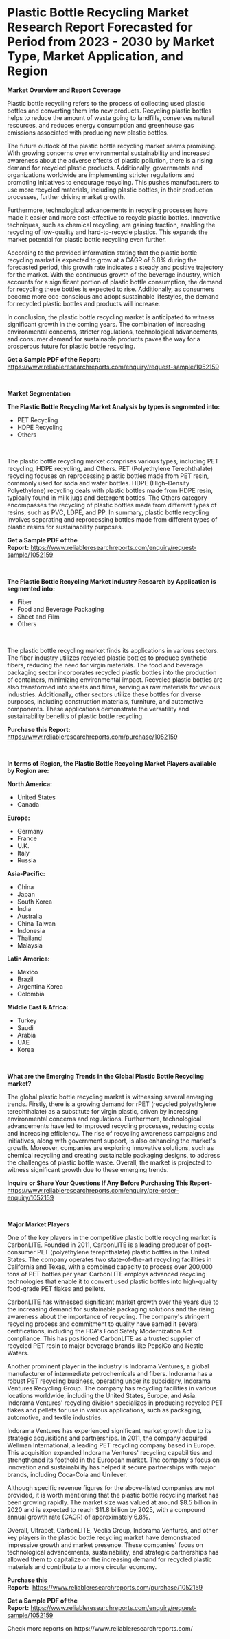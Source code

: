 <p><h1>Plastic Bottle Recycling Market Research Report Forecasted for Period from 2023 -  2030 by Market Type, Market Application, and Region</h1></p><p><strong>Market Overview and Report Coverage</strong></p>
<p><p>Plastic bottle recycling refers to the process of collecting used plastic bottles and converting them into new products. Recycling plastic bottles helps to reduce the amount of waste going to landfills, conserves natural resources, and reduces energy consumption and greenhouse gas emissions associated with producing new plastic bottles.</p><p>The future outlook of the plastic bottle recycling market seems promising. With growing concerns over environmental sustainability and increased awareness about the adverse effects of plastic pollution, there is a rising demand for recycled plastic products. Additionally, governments and organizations worldwide are implementing stricter regulations and promoting initiatives to encourage recycling. This pushes manufacturers to use more recycled materials, including plastic bottles, in their production processes, further driving market growth.</p><p>Furthermore, technological advancements in recycling processes have made it easier and more cost-effective to recycle plastic bottles. Innovative techniques, such as chemical recycling, are gaining traction, enabling the recycling of low-quality and hard-to-recycle plastics. This expands the market potential for plastic bottle recycling even further.</p><p>According to the provided information stating that the plastic bottle recycling market is expected to grow at a CAGR of 6.8% during the forecasted period, this growth rate indicates a steady and positive trajectory for the market. With the continuous growth of the beverage industry, which accounts for a significant portion of plastic bottle consumption, the demand for recycling these bottles is expected to rise. Additionally, as consumers become more eco-conscious and adopt sustainable lifestyles, the demand for recycled plastic bottles and products will increase.</p><p>In conclusion, the plastic bottle recycling market is anticipated to witness significant growth in the coming years. The combination of increasing environmental concerns, stricter regulations, technological advancements, and consumer demand for sustainable products paves the way for a prosperous future for plastic bottle recycling.</p></p>
<p><strong>Get a Sample PDF of the Report:</strong> <a href="https://www.reliableresearchreports.com/enquiry/request-sample/1052159">https://www.reliableresearchreports.com/enquiry/request-sample/1052159</a></p>
<p>&nbsp;</p>
<p><strong>Market Segmentation</strong></p>
<p><strong>The Plastic Bottle Recycling Market Analysis by types is segmented into:</strong></p>
<p><ul><li>PET Recycling</li><li>HDPE Recycling</li><li>Others</li></ul></p>
<p>&nbsp;</p>
<p><p>The plastic bottle recycling market comprises various types, including PET recycling, HDPE recycling, and Others. PET (Polyethylene Terephthalate) recycling focuses on reprocessing plastic bottles made from PET resin, commonly used for soda and water bottles. HDPE (High-Density Polyethylene) recycling deals with plastic bottles made from HDPE resin, typically found in milk jugs and detergent bottles. The Others category encompasses the recycling of plastic bottles made from different types of resins, such as PVC, LDPE, and PP. In summary, plastic bottle recycling involves separating and reprocessing bottles made from different types of plastic resins for sustainability purposes.</p></p>
<p><strong>Get a Sample PDF of the Report:</strong>&nbsp;<a href="https://www.reliableresearchreports.com/enquiry/request-sample/1052159">https://www.reliableresearchreports.com/enquiry/request-sample/1052159</a></p>
<p>&nbsp;</p>
<p><strong>The Plastic Bottle Recycling Market Industry Research by Application is segmented into:</strong></p>
<p><ul><li>Fiber</li><li>Food and Beverage Packaging</li><li>Sheet and Film</li><li>Others</li></ul></p>
<p>&nbsp;</p>
<p><p>The plastic bottle recycling market finds its applications in various sectors. The fiber industry utilizes recycled plastic bottles to produce synthetic fibers, reducing the need for virgin materials. The food and beverage packaging sector incorporates recycled plastic bottles into the production of containers, minimizing environmental impact. Recycled plastic bottles are also transformed into sheets and films, serving as raw materials for various industries. Additionally, other sectors utilize these bottles for diverse purposes, including construction materials, furniture, and automotive components. These applications demonstrate the versatility and sustainability benefits of plastic bottle recycling.</p></p>
<p><strong>Purchase this Report:</strong>&nbsp; <a href="https://www.reliableresearchreports.com/purchase/1052159">https://www.reliableresearchreports.com/purchase/1052159</a></p>
<p>&nbsp;</p>
<p><strong>In terms of Region, the Plastic Bottle Recycling Market Players available by Region are:</strong></p>
<p>
    <p> <strong> North America: </strong>
        <ul>
            <li>United States</li>
            <li>Canada</li>
        </ul>
        </p> 
    <p> <strong> Europe: </strong>
        <ul>
            <li>Germany</li>
            <li>France</li>
            <li>U.K.</li>
            <li>Italy</li>
            <li>Russia</li>
        </ul>
        </p> 
    <p> <strong> Asia-Pacific: </strong>
        <ul>
            <li>China</li>
            <li>Japan</li>
            <li>South Korea</li>
            <li>India</li>
            <li>Australia</li>
            <li>China Taiwan</li>
            <li>Indonesia</li>
            <li>Thailand</li>
            <li>Malaysia</li>
        </ul>
        </p> 
    <p> <strong> Latin America: </strong>
        <ul>
            <li>Mexico</li>
            <li>Brazil</li>
            <li>Argentina Korea</li>
            <li>Colombia</li>
        </ul>
        </p> 
    <p> <strong> Middle East & Africa: </strong>
        <ul>
            <li>Turkey</li>
            <li>Saudi</li>
            <li>Arabia</li>
            <li>UAE</li>
            <li>Korea</li>
        </ul>
    </p>
    </p>
<p>&nbsp;</p>
<p><strong>What are the Emerging Trends in the Global Plastic Bottle Recycling market?</strong></p>
<p><p>The global plastic bottle recycling market is witnessing several emerging trends. Firstly, there is a growing demand for rPET (recycled polyethylene terephthalate) as a substitute for virgin plastic, driven by increasing environmental concerns and regulations. Furthermore, technological advancements have led to improved recycling processes, reducing costs and increasing efficiency. The rise of recycling awareness campaigns and initiatives, along with government support, is also enhancing the market's growth. Moreover, companies are exploring innovative solutions, such as chemical recycling and creating sustainable packaging designs, to address the challenges of plastic bottle waste. Overall, the market is projected to witness significant growth due to these emerging trends.</p></p>
<p><strong>Inquire or Share Your Questions If Any Before Purchasing This Report</strong>- <a href="https://www.reliableresearchreports.com/enquiry/pre-order-enquiry/1052159">https://www.reliableresearchreports.com/enquiry/pre-order-enquiry/1052159</a></p>
<p>&nbsp;</p>
<p><strong>Major Market Players</strong></p>
<p><p>One of the key players in the competitive plastic bottle recycling market is CarbonLITE. Founded in 2011, CarbonLITE is a leading producer of post-consumer PET (polyethylene terephthalate) plastic bottles in the United States. The company operates two state-of-the-art recycling facilities in California and Texas, with a combined capacity to process over 200,000 tons of PET bottles per year. CarbonLITE employs advanced recycling technologies that enable it to convert used plastic bottles into high-quality food-grade PET flakes and pellets.</p><p>CarbonLITE has witnessed significant market growth over the years due to the increasing demand for sustainable packaging solutions and the rising awareness about the importance of recycling. The company's stringent recycling process and commitment to quality have earned it several certifications, including the FDA's Food Safety Modernization Act compliance. This has positioned CarbonLITE as a trusted supplier of recycled PET resin to major beverage brands like PepsiCo and Nestle Waters.</p><p>Another prominent player in the industry is Indorama Ventures, a global manufacturer of intermediate petrochemicals and fibers. Indorama has a robust PET recycling business, operating under its subsidiary, Indorama Ventures Recycling Group. The company has recycling facilities in various locations worldwide, including the United States, Europe, and Asia. Indorama Ventures' recycling division specializes in producing recycled PET flakes and pellets for use in various applications, such as packaging, automotive, and textile industries.</p><p>Indorama Ventures has experienced significant market growth due to its strategic acquisitions and partnerships. In 2011, the company acquired Wellman International, a leading PET recycling company based in Europe. This acquisition expanded Indorama Ventures' recycling capabilities and strengthened its foothold in the European market. The company's focus on innovation and sustainability has helped it secure partnerships with major brands, including Coca-Cola and Unilever.</p><p>Although specific revenue figures for the above-listed companies are not provided, it is worth mentioning that the plastic bottle recycling market has been growing rapidly. The market size was valued at around $8.5 billion in 2020 and is expected to reach $11.8 billion by 2025, with a compound annual growth rate (CAGR) of approximately 6.8%.</p><p>Overall, Ultrapet, CarbonLITE, Veolia Group, Indorama Ventures, and other key players in the plastic bottle recycling market have demonstrated impressive growth and market presence. These companies' focus on technological advancements, sustainability, and strategic partnerships has allowed them to capitalize on the increasing demand for recycled plastic materials and contribute to a more circular economy.</p></p>
<p><strong>Purchase this Report:</strong>&nbsp;&nbsp;<a href="https://www.reliableresearchreports.com/purchase/1052159">https://www.reliableresearchreports.com/purchase/1052159</a></p>
<p></p>
<p><strong>Get a Sample PDF of the Report:</strong>&nbsp;<a href="https://www.reliableresearchreports.com/enquiry/request-sample/1052159">https://www.reliableresearchreports.com/enquiry/request-sample/1052159</a></p>
<p>Check more reports on https://www.reliableresearchreports.com/</p>